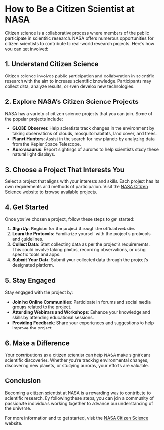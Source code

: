 # How to Be a Citizen Scientist at NASA

Citizen science is a collaborative process where members of the public participate in scientific research. NASA offers numerous opportunities for citizen scientists to contribute to real-world research projects. Here’s how you can get involved:

## 1. Understand Citizen Science

Citizen science involves public participation and collaboration in scientific research with the aim to increase scientific knowledge. Participants may collect data, analyze results, or even develop new technologies.

## 2. Explore NASA’s Citizen Science Projects

NASA has a variety of citizen science projects that you can join. Some of the popular projects include:

- **GLOBE Observer**: Help scientists track changes in the environment by taking observations of clouds, mosquito habitats, land cover, and trees.
- **Planet Hunters**: Assist in the search for new planets by analyzing data from the Kepler Space Telescope.
- **Aurorasaurus**: Report sightings of auroras to help scientists study these natural light displays.

## 3. Choose a Project That Interests You

Select a project that aligns with your interests and skills. Each project has its own requirements and methods of participation. Visit the [NASA Citizen Science](https://science.nasa.gov/citizenscience) website to browse available projects.

## 4. Get Started

Once you’ve chosen a project, follow these steps to get started:

1. **Sign Up**: Register for the project through the official website.
2. **Learn the Protocols**: Familiarize yourself with the project’s protocols and guidelines.
3. **Collect Data**: Start collecting data as per the project’s requirements. This could involve taking photos, recording observations, or using specific tools and apps.
4. **Submit Your Data**: Submit your collected data through the project’s designated platform.

## 5. Stay Engaged

Stay engaged with the project by:

- **Joining Online Communities**: Participate in forums and social media groups related to the project.
- **Attending Webinars and Workshops**: Enhance your knowledge and skills by attending educational sessions.
- **Providing Feedback**: Share your experiences and suggestions to help improve the project.

## 6. Make a Difference

Your contributions as a citizen scientist can help NASA make significant scientific discoveries. Whether you’re tracking environmental changes, discovering new planets, or studying auroras, your efforts are valuable.

## Conclusion

Becoming a citizen scientist at NASA is a rewarding way to contribute to scientific research. By following these steps, you can join a community of passionate individuals working together to advance our understanding of the universe.

For more information and to get started, visit the [NASA Citizen Science](https://science.nasa.gov/citizenscience) website.

